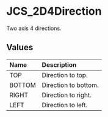 # JCS_2D4Direction

Two axis 4 directions.

## Values

| Name   | Description          |
|:-------|:---------------------|
| TOP    | Direction to top.    |
| BOTTOM | Direction to bottom. |
| RIGHT  | Direction to right.  |
| LEFT   | Direction to left.   |
